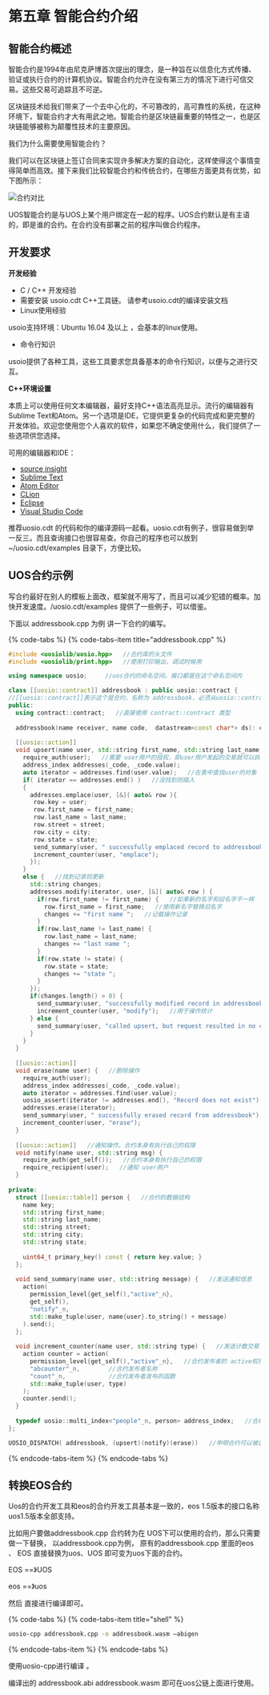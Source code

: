 # 第五章 智能合约介绍

## 智能合约概述

智能合约是1994年由尼克萨博首次提出的理念，是一种旨在以信息化方式传播、验证或执行合约的计算机协议。智能合约允许在没有第三方的情况下进行可信交易。这些交易可追踪且不可逆。

区块链技术给我们带来了一个去中心化的，不可篡改的，高可靠性的系统，在这种环境下，智能合约才大有用武之地。智能合约是区块链最重要的特性之一，也是区块链能够被称为颠覆性技术的主要原因。

我们为什么需要使用智能合约？

我们可以在区块链上签订合同来实现许多解决方案的自动化，这样使得这个事情变得简单而高效。接下来我们比较智能合约和传统合约，在哪些方面更具有优势，如下图所示：

![&#x5408;&#x7EA6;&#x5BF9;&#x6BD4;](.gitbook/assets/contract-advantages.png)

UOS智能合约是与UOS上某个用户绑定在一起的程序。UOS合约默认是有主语的，即是谁的合约。在合约没有部署之前的程序叫做合约程序。

## 开发要求

**开发经验**

* C / C++ 开发经验
* 需要安装 usoio.cdt C++工具链。 请参考usoio.cdt的编译安装文档
* Linux使用经验

usoio支持环境：Ubuntu 16.04 及以上 ，会基本的linux使用。

* 命令行知识

usoio提供了各种工具，这些工具要求您具备基本的命令行知识，以便与之进行交互。

**C++环境设置**

本质上可以使用任何文本编辑器，最好支持C++语法高亮显示。流行的编辑器有Sublime Text和Atom。另一个选项是IDE，它提供更复杂的代码完成和更完整的开发体验。欢迎您使用您个人喜欢的软件，如果您不确定使用什么，我们提供了一些选项供您选择。

可用的编辑器和IDE：

* [source insight](https://www.sublimetext.com/)
* [Sublime Text](https://www.sublimetext.com/)
* [Atom Editor](https://atom.io/)
* [CLion](https://www.jetbrains.com/clion/)
* [Eclipse](http://www.eclipse.org/downloads/packages/release/oxygen/1a/eclipse-ide-cc-developers)
* [Visual Studio Code](https://code.visualstudio.com/)

推荐uosio.cdt 的代码和你的编译源码一起看。uosio.cdt有例子，很容易做到举一反三。而且查询接口也很容易查。你自己的程序也可以放到 ~/uosio.cdt/examples 目录下，方便比较。

##  UOS合约示例

写合约最好在别人的模板上面改，框架就不用写了，而且可以减少犯错的概率。加快开发速度。/uosio.cdt/examples 提供了一些例子，可以借鉴。

下面以 addressbook.cpp 为例 讲一下合约的编写。

{% code-tabs %}
{% code-tabs-item title="addressbook.cpp" %}
```cpp
#include <uosiolib/uosio.hpp>   //合约库的头文件
#include <uosiolib/print.hpp>   //使用打印输出，调试时候用

using namespace uosio;     //uos合约的命名空间，接口都是在这个命名空间内

class [[uosio::contract]] addressbook : public uosio::contract {
//[[uosio::contract]]表示这个是合约，名称为 addressbook，必须从uosio::contract 继承
public:
  using contract::contract;   //直接使用 contract::contract 类型
  
  addressbook(name receiver, name code,  datastream<const char*> ds): contract(receiver, code, ds) {}   //构造函数
  
  [[uosio::action]] 
  void upsert(name user, std::string first_name, std::string last_name, std::string street, std::string city, std::string state) {
    require_auth(user);   //需要 user用户的授权，即user用户发起的交易就可以执行。
    address_index addresses(_code, _code.value);
    auto iterator = addresses.find(user.value);   //在表中查找user的对象
    if( iterator == addresses.end() )   //没找到则插入
    {
      addresses.emplace(user, [&]( auto& row ){
       row.key = user;
       row.first_name = first_name;
       row.last_name = last_name;
       row.street = street;
       row.city = city;
       row.state = state;
       send_summary(user, " successfully emplaced record to addressbook");
       increment_counter(user, "emplace");
      });
    }
    else {   //找到记录则更新
      std::string changes;
      addresses.modify(iterator, user, [&]( auto& row ) {
        if(row.first_name != first_name) {   //如果新的名字和旧名字不一样
          row.first_name = first_name;   //使用新名字替换旧名字
          changes += "first name ";   //记载操作记录
        }
        if(row.last_name != last_name) {
          row.last_name = last_name;
          changes += "last name ";
        }
        if(row.state != state) {
          row.state = state;
          changes += "state ";
        }
      });
      if(changes.length() > 0) {
        send_summary(user, "successfully modified record in addressbook. Fields changed: " + changes);   //发送通知信息
        increment_counter(user, "modify");   //用于操作统计
      } else {
        send_summary(user, "called upsert, but request resulted in no changes.");
      }
    }
  }
  
  [[uosio::action]]
  void erase(name user) {   //删除操作
    require_auth(user);
    address_index addresses(_code, _code.value);
    auto iterator = addresses.find(user.value);
    uosio_assert(iterator != addresses.end(), "Record does not exist");
    addresses.erase(iterator);
    send_summary(user, " successfully erased record from addressbook");
    increment_counter(user, "erase");
  }
  
  [[uosio::action]]   //通知操作。合约本身有执行自己的权限
  void notify(name user, std::string msg) {
    require_auth(get_self());   //合约本身有执行自己的权限
    require_recipient(user);   //通知 user用户
  }
  
private:
  struct [[uosio::table]] person {   //合约的数据结构
    name key;
    std::string first_name;
    std::string last_name;
    std::string street;
    std::string city;
    std::string state;
    
    uint64_t primary_key() const { return key.value; }
  };
  
  void send_summary(name user, std::string message) {   //发送通知信息
    action(
      permission_level{get_self(),"active"_n},
      get_self(),
      "notify"_n,
      std::make_tuple(user, name{user}.to_string() + message)
    ).send();
  };
  
  void increment_counter(name user, std::string type) {   //发送计数交易
    action counter = action(
      permission_level{get_self(),"active"_n},   //合约发布者的 active权限
      "abcounter"_n,        //合约发布者名称
      "count"_n,            //合约发布者发布的函数
      std::make_tuple(user, type)
    );
    counter.send();
  }
  
  typedef uosio::multi_index<"people"_n, person> address_index;   //合约表的索引结构
};

UOSIO_DISPATCH( addressbook, (upsert)(notify)(erase))   //申明合约可以被调用的接口
```
{% endcode-tabs-item %}
{% endcode-tabs %}

##  转换EOS合约

Uos的合约开发工具和eos的合约开发工具基本是一致的，eos 1.5版本的接口名称 uos1.5版本全部支持。

比如用户要做addressbook.cpp 合约转为在 UOS下可以使用的合约，那么只需要做一下替换， 以addressbook.cpp为例， 原有的addressbook.cpp 里面的eos 、 EOS 直接替换为uos、UOS 即可变为uos下面的合约。

EOS ==》UOS

eos ==》uos

然后 直接进行编译即可。

{% code-tabs %}
{% code-tabs-item title="shell" %}
```bash
uosio-cpp addressbook.cpp -o addressbook.wasm –abigen 
```
{% endcode-tabs-item %}
{% endcode-tabs %}

使用uosio-cpp进行编译 。

编译出的 addressbook.abi    addressbook.wasm 即可在uos公链上面进行使用。

